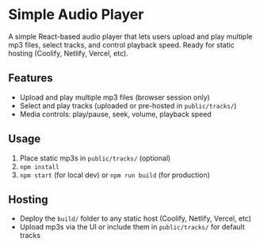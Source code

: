 # Simple Audio Player

A simple React-based audio player that lets users upload and play multiple mp3 files, select tracks, and control playback speed. Ready for static hosting (Coolify, Netlify, Vercel, etc).

## Features
- Upload and play multiple mp3 files (browser session only)
- Select and play tracks (uploaded or pre-hosted in `public/tracks/`)
- Media controls: play/pause, seek, volume, playback speed

## Usage
1. Place static mp3s in `public/tracks/` (optional)
2. `npm install`
3. `npm start` (for local dev) or `npm run build` (for production)

## Hosting
- Deploy the `build/` folder to any static host (Coolify, Netlify, Vercel, etc)
- Upload mp3s via the UI or include them in `public/tracks/` for default tracks
